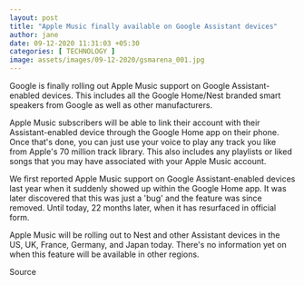 ```yaml
---
layout: post
title: "Apple Music finally available on Google Assistant devices"
author: jane 
date: 09-12-2020 11:31:03 +05:30 
categories: [ TECHNOLOGY ] 
image: assets/images/09-12-2020/gsmarena_001.jpg
---
```

Google is finally rolling out Apple Music support on Google Assistant-enabled devices. This includes all the Google Home/Nest branded smart speakers from Google as well as other manufacturers.

Apple Music subscribers will be able to link their account with their Assistant-enabled device through the Google Home app on their phone. Once that's done, you can just use your voice to play any track you like from Apple's 70 million track library. This also includes any playlists or liked songs that you may have associated with your Apple Music account.

We first reported Apple Music support on Google Assistant-enabled devices last year when it suddenly showed up within the Google Home app. It was later discovered that this was just a 'bug' and the feature was since removed. Until today, 22 months later, when it has resurfaced in official form.

Apple Music will be rolling out to Nest and other Assistant devices in the US, UK, France, Germany, and Japan today. There's no information yet on when this feature will be available in other regions.

Source